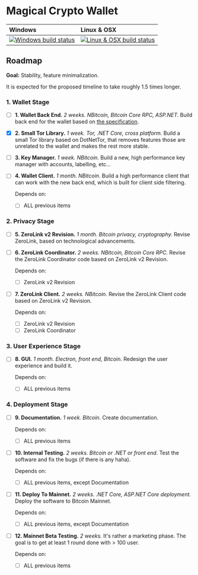 # Magical Crypto Wallet

| Windows | Linux & OSX
| :---- | :------ |
[![Windows build status][1]][2] | [![Linux & OSX build status][3]][4] |

[1]: https://ci.appveyor.com/api/projects/status/5om770ij8gnykqab?svg=true
[2]: https://ci.appveyor.com/project/nopara73/magicalcryptowallet
[3]: https://travis-ci.org/nopara73/MagicalCryptoWallet.svg?branch=master
[4]: https://travis-ci.org/nopara73/MagicalCryptoWallet

## Roadmap

**Goal:** Stability, feature minimalization.

It is expected for the proposed timeline to take roughly 1.5 times longer.

### 1. Wallet Stage

- [ ] **1. Wallet Back End.** *2 weeks. NBitcoin, Bitcoin Core RPC, ASP.NET.* Build back end for the wallet based on [the specification](https://github.com/nopara73/MagicalCryptoWallet/blob/master/MagicalCryptoWallet.Backend/README.md).
- [x] **2. Small Tor Library.** *1 week. Tor, .NET Core, cross platform.* Build a small Tor library based on DotNetTor, that removes features those are unrelated to the wallet and makes the rest more stable.
- [ ] **3. Key Manager.** *1 week. NBitcoin.* Build a new, high performance key manager with accounts, labelling, etc...
- [ ] **4. Wallet Client.** *1 month. NBitcoin.* Build a high performance client that can work with the new back end, which is built for client side filtering.

  Depends on:
  - [ ] ALL previous items
  
### 2. Privacy Stage

- [ ] **5. ZeroLink v2 Revision.** *1 month. Bitcoin privacy, cryptography.* Revise ZeroLink, based on technological advancements.
- [ ] **6. ZeroLink Coordinator.** *2 weeks. NBitcoin, Bitcoin Core RPC.* Revise the ZeroLink Coordinator code based on ZeroLink v2 Revision.

  Depends on:
  - [ ] ZeroLink v2 Revision
  
- [ ] **7. ZeroLink Client.** *2 weeks. NBitcoin.* Revise the ZeroLink Client code based on ZeroLink v2 Revision.

  Depends on:
  - [ ] ZeroLink v2 Revision
  - [ ] ZeroLink Coordinator

### 3. User Experience Stage

- [ ] **8. GUI.** *1 month. Electron, front end, Bitcoin.* Redesign the user experience and build it.

  Depends on:
  - [ ] ALL previous items
  
### 4. Deployment Stage
  
- [ ] **9. Documentation.** *1 week. Bitcoin.* Create documentation.

  Depends on:
  - [ ] ALL previous items
  
- [ ] **10. Internal Testing.** *2 weeks. Bitcoin or .NET or front end.* Test the software and fix the bugs (if there is any haha).

  Depends on:
  - [ ] ALL previous items, except Documentation
  
- [ ] **11. Deploy To Mainnet.** *2 weeks. .NET Core, ASP.NET Core deployment.* Deploy the software to Bitcoin Mainnet.

  Depends on:
  - [ ] ALL previous items, except Documentation
  
- [ ] **12. Mainnet Beta Testing.** *2 weeks.* It's rather a marketing phase. The goal is to get at least 1 round done with > 100 user.

  Depends on:
  - [ ] ALL previous items
  
